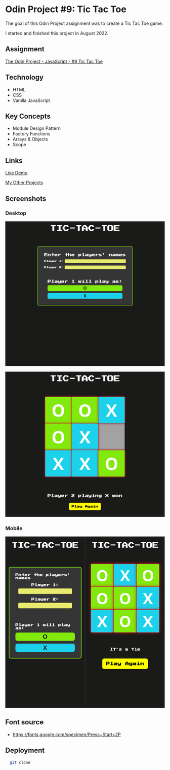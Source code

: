 # Odin Project #9: Tic Tac Toe

The goal of this Odin Project assignment was to create a Tic Tac Toe game.

I started and finished this project in August 2022.

## Assignment

[The Odin Project - JavaScript - #9 Tic Tac Toe](https://www.theodinproject.com/lessons/node-path-javascript-tic-tac-toe)

## Technology

- HTML
- CSS
- Vanilla JavaScript

## Key Concepts

- Module Design Pattern
- Factory Functions
- Arrays & Objects
- Scope

## Links

[Live Demo](https://brightneon7631.github.io/odin-tic-tac-toe/)

[My Other Projects](https://brightneon7631.github.io/odin-scrimba-projects/)

## Screenshots

### Desktop

![Desktop Screenshot](screenshots/desktop1.png)

![Desktop Screenshot](screenshots/desktop2.png)

### Mobile

![Mobile Screenshot](screenshots/mobile.png)

## Font source

- https://fonts.google.com/specimen/Press+Start+2P

## Deployment

```bash
  git clone
```
